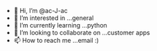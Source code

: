 - 👋 Hi, I’m @ac-J-ac
- 👀 I’m interested in ...general
- 🌱 I’m currently learning ...python
- 💞️ I’m looking to collaborate on ...customer apps
- 📫 How to reach me ...email :)

<!---
ac-J-ac/ac-J-ac is a ✨ special ✨ repository because its `README.md` (this file) appears on your GitHub profile.
You can click the Preview link to take a look at your changes.
--->
